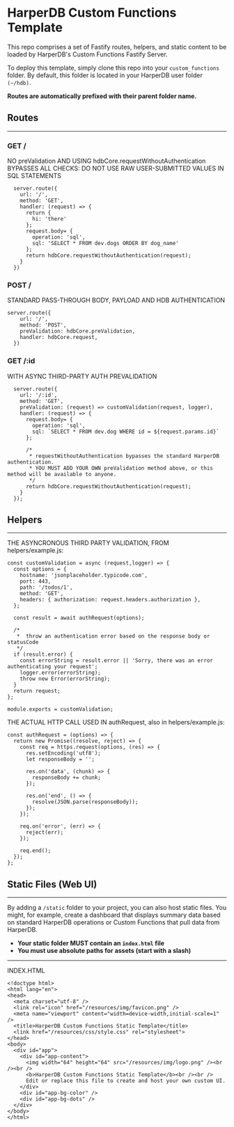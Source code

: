 # HarperDB Custom Functions Template

 This repo comprises a set of Fastify routes, helpers, and static content to be loaded by HarperDB's Custom Functions Fastify Server.

To deploy this template, simply clone this repo into your `custom_functions` folder. By default, this folder is located in your HarperDB user folder `(~/hdb)`.

**Routes are automatically prefixed with their parent folder name.**

## Routes

---

### GET /

NO preValidation AND USING hdbCore.requestWithoutAuthentication
BYPASSES ALL CHECKS: DO NOT USE RAW USER-SUBMITTED VALUES IN SQL STATEMENTS

```
  server.route({
    url: '/',
    method: 'GET',
    handler: (request) => {
      return {
        hi: 'there'
      };
      request.body= {
        operation: 'sql',
        sql: 'SELECT * FROM dev.dogs ORDER BY dog_name'
      };
      return hdbCore.requestWithoutAuthentication(request);
    }
  })
```

### POST /

STANDARD PASS-THROUGH BODY, PAYLOAD AND HDB AUTHENTICATION

```
server.route({
    url: '/',
    method: 'POST',
    preValidation: hdbCore.preValidation,
    handler: hdbCore.request,
  })
```

### GET /:id

WITH ASYNC THIRD-PARTY AUTH PREVALIDATION

```
  server.route({
    url: '/:id',
    method: 'GET',
    preValidation: (request) => customValidation(request, logger),
    handler: (request) => {
      request.body= {
        operation: 'sql',
        sql: `SELECT * FROM dev.dog WHERE id = ${request.params.id}`
      };

      /*
       * requestWithoutAuthentication bypasses the standard HarperDB authentication.
       * YOU MUST ADD YOUR OWN preValidation method above, or this method will be available to anyone.
       */
      return hdbCore.requestWithoutAuthentication(request);
    }
  });
```

## Helpers

---
THE ASYNCRONOUS THIRD PARTY VALIDATION, FROM helpers/example.js:

```
const customValidation = async (request,logger) => {
  const options = {
    hostname: 'jsonplaceholder.typicode.com',
    port: 443,
    path: '/todos/1',
    method: 'GET',
    headers: { authorization: request.headers.authorization },
  };

  const result = await authRequest(options);

  /*
   *  throw an authentication error based on the response body or statusCode
   */
  if (result.error) {
    const errorString = result.error || 'Sorry, there was an error authenticating your request';
    logger.error(errorString);
    throw new Error(errorString);
  }
  return request;
};

module.exports = customValidation;
```

THE ACTUAL HTTP CALL USED IN authRequest, also in helpers/example.js:

```
const authRequest = (options) => {
  return new Promise((resolve, reject) => {
    const req = https.request(options, (res) => {
      res.setEncoding('utf8');
      let responseBody = '';

      res.on('data', (chunk) => {
        responseBody += chunk;
      });

      res.on('end', () => {
        resolve(JSON.parse(responseBody));
      });
    });

    req.on('error', (err) => {
      reject(err);
    });

    req.end();
  });
};
```

## Static Files (Web UI)

---

By adding a `/static` folder to your project, you can also host static files. You might, for example, create a dashboard that displays summary data based on standard HarperDB operations or Custom Functions that pull data from HarperDB.

- **Your static folder MUST contain an `index.html` file**
- **You must use absolute paths for assets (start with a slash)**

---

INDEX.HTML

```
<!doctype html>
<html lang="en">
<head>
  <meta charset="utf-8" />
  <link rel="icon" href="/resources/img/favicon.png" />
  <meta name="viewport" content="width=device-width,initial-scale=1" />
  <title>HarperDB Custom Functions Static Template</title>
  <link href="/resources/css/style.css" rel="stylesheet">
</head>
<body>
  <div id="app">
    <div id="app-content">
      <img width="64" height="64" src="/resources/img/logo.png" /><br /><br />
      <b>HarperDB Custom Functions Static Template</b><br /><br />
      Edit or replace this file to create and host your own custom UI.
    </div>
    <div id="app-bg-color" />
    <div id="app-bg-dots" />
  </div>
</body>
</html>
```
